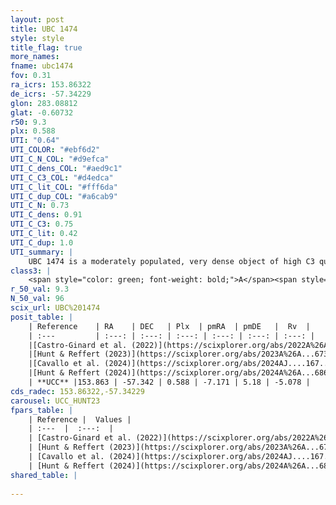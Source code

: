 ```yaml
---
layout: post
title: UBC 1474
style: style
title_flag: true
more_names: 
fname: ubc1474
fov: 0.31
ra_icrs: 153.86322
de_icrs: -57.34229
glon: 283.08812
glat: -0.60732
r50: 9.3
plx: 0.588
UTI: "0.64"
UTI_COLOR: "#ebf6d2"
UTI_C_N_COL: "#d9efca"
UTI_C_dens_COL: "#aed9c1"
UTI_C_C3_COL: "#d4edca"
UTI_C_lit_COL: "#fff6da"
UTI_C_dup_COL: "#a6cab9"
UTI_C_N: 0.73
UTI_C_dens: 0.91
UTI_C_C3: 0.75
UTI_C_lit: 0.42
UTI_C_dup: 1.0
UTI_summary: |
    UBC 1474 is a moderately populated, very dense object of high C3 quality. It was recently reported in the literature.
class3: |
    <span style="color: green; font-weight: bold;">A</span><span style="color: #FFC300; font-weight: bold;">B</span>
r_50_val: 9.3
N_50_val: 96
scix_url: UBC%201474
posit_table: |
    | Reference    | RA    | DEC   | Plx  | pmRA  | pmDE   |  Rv  |
    | :---         | :---: | :---: | :---: | :---: | :---: | :---: |
    |[Castro-Ginard et al. (2022)](https://scixplorer.org/abs/2022A%26A...661A.118C) | 153.83 | -57.33 | 0.6 | -7.17 | 5.22 | -5.11 |
    |[Hunt & Reffert (2023)](https://scixplorer.org/abs/2023A%26A...673A.114H) | 153.86 | -57.379 | 0.582 | -7.184 | 5.183 | -5.265 |
    |[Cavallo et al. (2024)](https://scixplorer.org/abs/2024AJ....167...12C) | 153.867 | -57.344 | 0.582 | -- | -- | -- |
    |[Hunt & Reffert (2024)](https://scixplorer.org/abs/2024A%26A...686A..42H) | 153.86 | -57.379 | 0.582 | -7.184 | 5.183 | -5.265 |
    | **UCC** |153.863 | -57.342 | 0.588 | -7.171 | 5.18 | -5.078 | 
cds_radec: 153.86322,-57.34229
carousel: UCC_HUNT23
fpars_table: |
    | Reference |  Values |
    | :---  |  :---:  |
    | [Castro-Ginard et al. (2022)](https://scixplorer.org/abs/2022A%26A...661A.118C) | `AV=0.466, Dist=1713, logAge=8.645` |
    | [Hunt & Reffert (2023)](https://scixplorer.org/abs/2023A%26A...673A.114H) | `AV50=0.63, diffAV50=0.984, MOD50=11.027, logAge50=8.521` |
    | [Cavallo et al. (2024)](https://scixplorer.org/abs/2024AJ....167...12C) | `AV50=0.44, dMod50=11.49, logAge50=8.66, [Fe/H]50=0.97` |
    | [Hunt & Reffert (2024)](https://scixplorer.org/abs/2024A%26A...686A..42H) | `MassJ=304.018` |
shared_table: |
    
---
```

